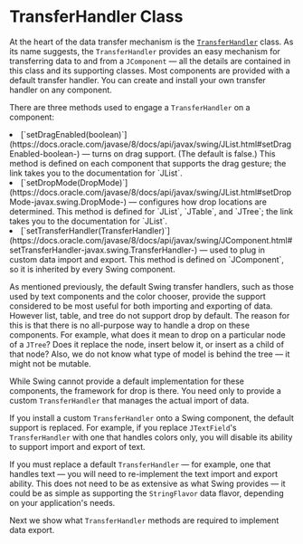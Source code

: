 
# TransferHandler Class

At the heart of the data transfer mechanism is the 
[`TransferHandler`](https://docs.oracle.com/javase/8/docs/api/javax/swing/TransferHandler.html) class. As its name suggests, the `TransferHandler` provides an easy mechanism for transferring data to and from a `JComponent` &#8212; all the details are contained in this class and its supporting classes. Most components are provided with a default transfer handler. You can create and install your own transfer handler on any component.

There are three methods used to engage a `TransferHandler` on a component:

<li>
[`setDragEnabled(boolean)`](https://docs.oracle.com/javase/8/docs/api/javax/swing/JList.html#setDragEnabled-boolean-) &#8212; turns on drag support. (The default is false.) This method is defined on each component that supports the drag gesture; the link takes you to the documentation for `JList`.</li>
<li>
[`setDropMode(DropMode)`](https://docs.oracle.com/javase/8/docs/api/javax/swing/JList.html#setDropMode-javax.swing.DropMode-) &#8212; configures how drop locations are determined. This method is defined for `JList`, `JTable`, and `JTree`; the link takes you to the documentation for `JList`.</li>
<li>
[`setTransferHandler(TransferHandler)`](https://docs.oracle.com/javase/8/docs/api/javax/swing/JComponent.html#setTransferHandler-javax.swing.TransferHandler-) &#8212; used to plug in custom data import and export. This method is defined on `JComponent`, so it is inherited by every Swing component.</li>

As mentioned previously, the default Swing transfer handlers, such as those used by text components and the color chooser, provide the support considered to be most useful for both importing and exporting of data. However list, table, and tree do not support drop by default. The reason for this is that there is no all-purpose way to handle a drop on these components. For example, what does it mean to drop on a particular node of a `JTree`? Does it replace the node, insert below it, or insert as a child of that node? Also, we do not know what type of model is behind the tree &#8212; it might not be mutable.

While Swing cannot provide a default implementation for these components, the framework for drop is there. You need only to provide a custom `TransferHandler` that manages the actual import of data.

If you install a custom `TransferHandler` onto a Swing component, the default support is replaced. For example, if you replace `JTextField`'s `TransferHandler` with one that handles colors only, you will disable its ability to support import and export of text.

If you must replace a default `TransferHandler` &#8212; for example, one that handles text &#8212; you will need to re-implement the text import and export ability. This does not need to be as extensive as what Swing provides &#8212; it could be as simple as supporting the `StringFlavor` data flavor, depending on your application's needs.

Next we show what `TransferHandler` methods are required to implement data export.
